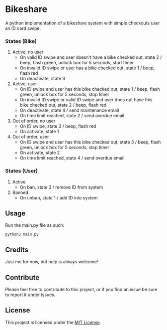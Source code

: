 # Bikeshare

A python implementation of a bikeshare system with simple checkouts user an ID card swipe.

### States (Bike)
1. Active, no user
	- On valid ID swipe and user doesn't have a bike checked out, state 2 / beep, flash green, unlock box for 5 seconds, start timer
	- On invalid ID swipe or user has a bike checked out, state 1 / beep, flash red
	- On deactivate, state 3
2. Active, user
	- On ID swipe and user has this bike checked out, state 1 / beep, flash green, unlock box for 5 seconds, stop timer
	- On invalid ID swipe or valid ID swipe and user does not have this bike checked out, state 2 / beep, flash red
	- On deactivate, state 4 / send maintenance email
	- On time limit reached, state 2 / send overdue email
3. Out of order, no user
	- On ID swipe, state 3 / beep, flash red
	- On activate, state 1
4. Out of order, user
	- On ID swipe and user has this bike checked out, state 3 / beep, flash green, unlock box for 5 seconds, stop timer
	- On activate, state 2
	- On time limit reached, state 4 / send overdue email

### States (User)
1. Active
	- On ban, state 3 / remove ID from system
3. Banned
	- On unban, state 1 / add ID into system

## Usage
Run the main.py file as such:

```
python3 main.py
```

## Credits
Just me for now, but help is always welcome!

## Contribute
Please feel free to contribute to this project, or if you find an issue be sure to report it under issues.

## License
This project is licensed under the [MIT License](License).
